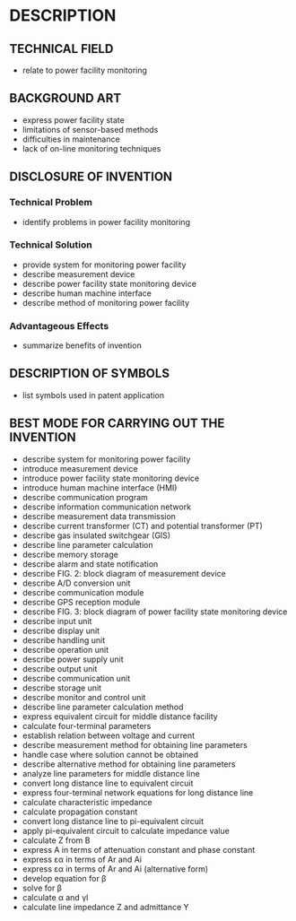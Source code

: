 # DESCRIPTION

## TECHNICAL FIELD

- relate to power facility monitoring

## BACKGROUND ART

- express power facility state
- limitations of sensor-based methods
- difficulties in maintenance
- lack of on-line monitoring techniques

## DISCLOSURE OF INVENTION

### Technical Problem

- identify problems in power facility monitoring

### Technical Solution

- provide system for monitoring power facility
- describe measurement device
- describe power facility state monitoring device
- describe human machine interface
- describe method of monitoring power facility

### Advantageous Effects

- summarize benefits of invention

## DESCRIPTION OF SYMBOLS

- list symbols used in patent application

## BEST MODE FOR CARRYING OUT THE INVENTION

- describe system for monitoring power facility
- introduce measurement device
- introduce power facility state monitoring device
- introduce human machine interface (HMI)
- describe communication program
- describe information communication network
- describe measurement data transmission
- describe current transformer (CT) and potential transformer (PT)
- describe gas insulated switchgear (GIS)
- describe line parameter calculation
- describe memory storage
- describe alarm and state notification
- describe FIG. 2: block diagram of measurement device
- describe A/D conversion unit
- describe communication module
- describe GPS reception module
- describe FIG. 3: block diagram of power facility state monitoring device
- describe input unit
- describe display unit
- describe handling unit
- describe operation unit
- describe power supply unit
- describe output unit
- describe communication unit
- describe storage unit
- describe monitor and control unit
- describe line parameter calculation method
- express equivalent circuit for middle distance facility
- calculate four-terminal parameters
- establish relation between voltage and current
- describe measurement method for obtaining line parameters
- handle case where solution cannot be obtained
- describe alternative method for obtaining line parameters
- analyze line parameters for middle distance line
- convert long distance line to equivalent circuit
- express four-terminal network equations for long distance line
- calculate characteristic impedance
- calculate propagation constant
- convert long distance line to pi-equivalent circuit
- apply pi-equivalent circuit to calculate impedance value
- calculate Z from B
- express A in terms of attenuation constant and phase constant
- express εα in terms of Ar and Ai
- express εα in terms of Ar and Ai (alternative form)
- develop equation for β
- solve for β
- calculate α and γl
- calculate line impedance Z and admittance Y

